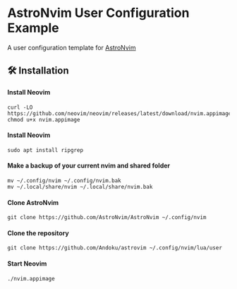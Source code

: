 # AstroNvim User Configuration Example

A user configuration template for [AstroNvim](https://github.com/AstroNvim/AstroNvim)

## 🛠️ Installation

#### Install Neovim

```shell
curl -LO https://github.com/neovim/neovim/releases/latest/download/nvim.appimage
chmod u+x nvim.appimage
```
#### Install Neovim

```shell
sudo apt install ripgrep
```

#### Make a backup of your current nvim and shared folder

```shell
mv ~/.config/nvim ~/.config/nvim.bak
mv ~/.local/share/nvim ~/.local/share/nvim.bak
```

#### Clone AstroNvim

```shell
git clone https://github.com/AstroNvim/AstroNvim ~/.config/nvim
```

#### Clone the repository

```shell
git clone https://github.com/Andoku/astrovim ~/.config/nvim/lua/user
```

#### Start Neovim

```shell
./nvim.appimage
```
